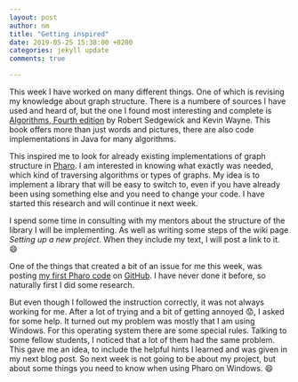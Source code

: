 ```yaml
---
layout: post
author: nm
title: "Getting inspired"
date: 2019-05-25 15:38:00 +0200
categories: jekyll update
comments: true

---
```


This week I have worked on many different things. One of which is revising my knowledge about graph structure. There is a numbere of sources I have used and heard of, but the one I found most interesting and complete is [Algorithms, Fourth edition](https://algs4.cs.princeton.edu/home/) by Robert Sedgewick and Kevin Wayne. This book offers more than just words and pictures, there are also code implementations in Java for many algorithms.

This inspired me to look for already existing implementations of graph structure in [Pharo](https://pharo.org/). I am interested in knowing what exactly was needed, which kind of traversing algorithms or types of graphs. My idea is to implement a library that will be easy to switch to, even if you have already been using something else and you need to change your code. I have started this research and will continue it next week.

I spend some time in consulting with my mentors about the structure of the library I will be implementing. As well as writing some steps of the wiki page *Setting up a new project*. When they include my text, I will post a link to it. :smile: 

One of the things that created a bit of an issue for me this week, was posting [my first Pharo code](https://github.com/medicka/My-Pharo) on [GitHub](https://github.com/). I have never done it before, so naturally first I did some research. 

But even though I followed the instruction correctly, it was not always working for me. After a lot of trying and a bit of getting annoyed :worried:, I asked for some help. It turned out my problem was mostly that I am using Windows. For this operating system there are some special rules. Talking to some fellow students, I noticed that a lot of them had the same problem. This gave me an idea, to include the helpful hints I learned and was given in my next blog post. So next week is not going to be about my project, but about some things you need to know when using Pharo on Windows. :smile:
